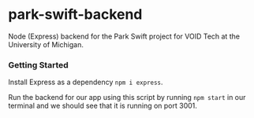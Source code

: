 # park-swift-backend
Node (Express) backend for the Park Swift project for VOID Tech at the University of Michigan.

### Getting Started
Install Express as a dependency
```npm i express```.

Run the backend for our app using this script by running ```npm start``` in our terminal and we should see that it is running on port 3001.
